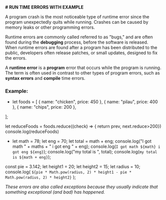 **# RUN TIME ERRORS WITH EXAMPLE**

A program crash is the most noticeable type of runtime error since the program unexpectedly quits while running. Crashes can be caused by memory leaks or other programming errors.

Runtime errors are commonly called referred to as "bugs," and are often found during the **debugging** process, before the software is released. When runtime errors are found after a program has been distributed to the public, developers often release patches, or small updates, designed to fix the errors.

 
 A **runtime error** is a **program** error that occurs while the program is running. The term is often used in contrast to other types of program errors, such as **syntax errors** and **compile** time errors.

### Example:
- let foods = [
    { name: "chicken", price: 450 },
  { name: "pilau", price: 400 },
  { name: "chips", price: 200 },
  
];

let reduceFoods = foods.reduce((check) => { return prev, next.reduce>200})
console.log(reduceFoods)

- let math = 78;
let eng = 70;
let total = math + eng;
console.log("I got math " + maths + " i got eng " + eng);
console.log(`I got math ${math} i got eng ${eng}`);
console.log("my total is ", total);
console.log(`my total is ${math + eng}`);

const pie = 3.142;
let height1 = 20;
let height2 = 15;
let radius = 10;
console.log(
  `${pie * Math.pow(radius, 2) * height1 - pie * Math.pow(radius, 2) * height2}`
);

*These errors are also called exceptions because they usually indicate that something exceptional (and bad) has happened.*
